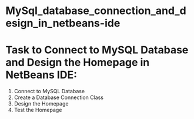 # MySql_database_connection_and_design_in_netbeans-ide
# Task to Connect to MySQL Database and Design the Homepage in NetBeans IDE:

1. Connect to MySQL Database
2. Create a Database Connection Class
3. Design the Homepage
4. Test the Homepage
